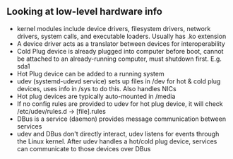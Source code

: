 ## Looking at low-level hardware info

- kernel modules include device drivers, filesystem drivers, network drivers, system calls, and executable loaders. Usually has .ko extension
- A device driver acts as a translator between devices for interoperability
- Cold Plug device is already plugged into computer before boot, cannot be attached to an already-running computer, must shutdown first. E.g. sda1
- Hot Plug device can be added to a running system
- udev (systemd-udevd service) sets up files in /dev for hot & cold plug devices, uses info in /sys to do this. Also handles NICs
- Hot plug devices are typically auto-mounted in /media
- If no config rules are provided to udev for hot plug device, it will check /etc/udev/rules.d -> [file].rules
- DBus is a service (daemon) provides message communication between services
- udev and DBus don't directly interact, udev listens for events through the Linux kernel. After udev handles a hot/cold plug device, services can communicate to those devices over DBus
